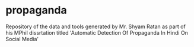 # propaganda
Repository of the data and tools generated by Mr. Shyam Ratan as part of his MPhil dissrtation titled 'Automatic Detection Of Propaganda In Hindi On Social Media'
